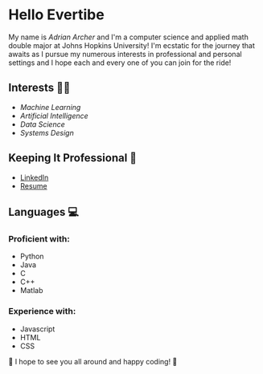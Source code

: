 # Hello Evertibe

My name is _Adrian Archer_ and I'm a computer science and applied math double major at Johns Hopkins University! I'm 
ecstatic for the journey that awaits as I pursue my numerous interests in professional and personal settings and I hope
each and every one of you can join for the ride!

## Interests 🙋‍♂️

- _Machine Learning_
- _Artificial Intelligence_
- _Data Science_
- _Systems Design_

## Keeping It Professional 🤵

- [LinkedIn](https://linkedin.com/in/adrian-archer1)
- [Resume](https://github.com/A-Archer/A-Archer/blob/main/Adrian_Archer.pdf)


## Languages 💻
### Proficient with:
- Python
- Java
- C
- C++
- Matlab
### Experience with:
- Javascript
- HTML
- CSS

🌟 I hope to see you all around and happy coding! 🌟

###



